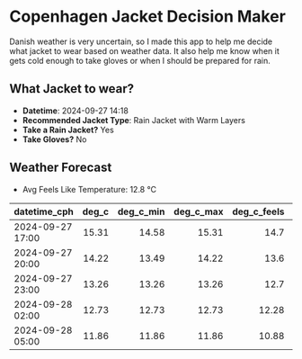 
# Copenhagen Jacket Decision Maker

Danish weather is very uncertain, so I made this app to help me decide what jacket to wear based on weather data. 
It also help me know when it gets cold enough to take gloves or when I should be prepared for rain.

## What Jacket to wear?

- **Datetime**: 2024-09-27 14:18
- **Recommended Jacket Type**: Rain Jacket with Warm Layers
- **Take a Rain Jacket?** Yes
- **Take Gloves?** No

## Weather Forecast
- Avg Feels Like Temperature: 12.8 °C

| datetime_cph     |   deg_c |   deg_c_min |   deg_c_max |   deg_c_feels | weather   | wind   | rain   |
|:-----------------|--------:|------------:|------------:|--------------:|:----------|:-------|:-------|
| 2024-09-27 17:00 |   15.31 |       14.58 |       15.31 |         14.7  | Rain      | High   | Low    |
| 2024-09-27 20:00 |   14.22 |       13.49 |       14.22 |         13.6  | Rain      | High   | Low    |
| 2024-09-27 23:00 |   13.26 |       13.26 |       13.26 |         12.7  | Rain      | Medium | Low    |
| 2024-09-28 02:00 |   12.73 |       12.73 |       12.73 |         12.28 | Rain      | High   | Low    |
| 2024-09-28 05:00 |   11.86 |       11.86 |       11.86 |         10.88 | Clouds    | High   | None   |
        